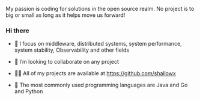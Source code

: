 My passion is coding for solutions in the open source realm. No project is to big or small as long as it helps move us forward!

### Hi there  

- 🔭 I focus on middleware, distributed systems, system performance, system stability, Observability and other fields
  
- 👯  I’m looking to collaborate on any project
  
- 👨‍💻 All of my projects are available at https://github.com/shallowx

- 👯 The most commonly used programming languages ​​are Java and Go and Python
  
